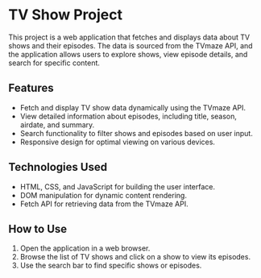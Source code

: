 # TV Show Project

This project is a web application that fetches and displays data about TV shows and their episodes. The data is sourced from the TVmaze API, and the application allows users to explore shows, view episode details, and search for specific content.

## Features

- Fetch and display TV show data dynamically using the TVmaze API.
- View detailed information about episodes, including title, season, airdate, and summary.
- Search functionality to filter shows and episodes based on user input.
- Responsive design for optimal viewing on various devices.

## Technologies Used

- HTML, CSS, and JavaScript for building the user interface.
- DOM manipulation for dynamic content rendering.
- Fetch API for retrieving data from the TVmaze API.

## How to Use

1. Open the application in a web browser.
2. Browse the list of TV shows and click on a show to view its episodes.
3. Use the search bar to find specific shows or episodes.

